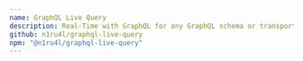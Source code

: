 ```yaml
---
name: GraphQL Live Query
description: Real-Time with GraphQL for any GraphQL schema or transport.
github: n1ru4l/graphql-live-query
npm: "@n1ru4l/graphql-live-query"
---
```

